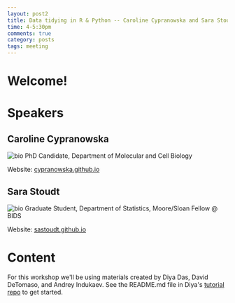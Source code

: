 ```yaml
---
layout: post2
title: Data tidying in R & Python -- Caroline Cypranowska and Sara Stoudt
time: 4-5:30pm
comments: true
category: posts
tags: meeting
---
```


# Welcome!

# Speakers

## Caroline Cypranowska
![bio]({{site.url}}/bioimages/cypranowska.png)
PhD Candidate, Department of Molecular and Cell Biology


Website: [cypranowska.github.io](https://cypranowska.github.io/)


## Sara Stoudt
![bio]({{site.url}}/bioimages/stoudtsara.jpg)
Graduate Student, Department of Statistics, 
Moore/Sloan Fellow @ BIDS

Website: [sastoudt.github.io](https://sastoudt.github.io/)


# Content

For this workshop we'll be using materials created by Diya Das, David DeTomaso, and Andrey Indukaev. See the README.md file in Diya's [tutorial repo](https://github.com/diyadas/tutorials) to get started. 
